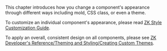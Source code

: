 This chapter introduces how you change a component's appearance through
different ways including mold, CSS class, or even a theme.

To customize an individual component's appearance, please read [ZK Style Customization Guide](/zk_style_customization_guide/introduction).

To apply an overall, consistent design on all components, please see [ZK Developer's Reference/Theming and Styling/Creating Custom Themes]({{site.baseurl}}/zk_dev_ref/theming_and_styling/creating_custom_themes).
